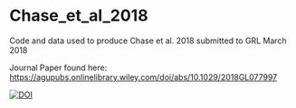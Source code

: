 # Chase_et_al_2018
Code and data used to produce Chase et al. 2018 submitted to GRL March 2018

Journal Paper found here: https://agupubs.onlinelibrary.wiley.com/doi/abs/10.1029/2018GL077997 

<a href="https://zenodo.org/badge/latestdoi/113089990"><img src="https://zenodo.org/badge/113089990.svg" alt="DOI"></a>
